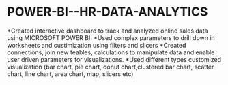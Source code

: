# POWER-BI--HR-DATA-ANALYTICS
*Created interactive dashboard to track and analyzed online sales data using MICROSOFT POWER BI.
*Used complex parameters to drill down in worksheets and custimization using filters and slicers
*Created connections, join new teables, calculations to manipulate data and enable user driven parameters for visualizations.
*Used different types customized visualization (bar chart, pie chart, donut chart,clustered bar chart, scatter chart, line chart, area chart, map, slicers etc)
